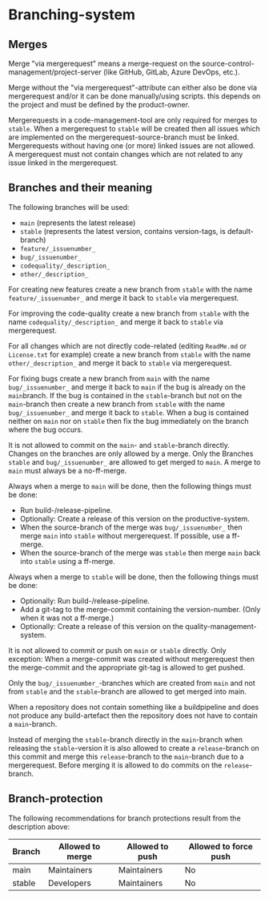 # Branching-system

## Merges

Merge "via mergerequest" means a merge-request on the source-control-management/project-server (like GitHub, GitLab, Azure DevOps, etc.).

Merge without the "via mergerequest"-attribute can either also be done via mergerequest and/or it can be done manually/using scripts. this depends on the project and must be defined by the product-owner.

Mergerequests in a code-management-tool are only required for merges to `stable`. When a mergerequest to `stable` will be created then all issues which are implemented on the mergerequest-source-branch must be linked. Mergerequests without having one (or more) linked issues are not allowed.
A mergerequest must not contain changes which are not related to any issue linked in the mergerequest.

## Branches and their meaning

The following branches will be used:

- `main` (represents the latest release)
- `stable` (represents the latest version, contains version-tags, is default-branch)
- `feature/_issuenumber_`
- `bug/_issuenumber_`
- `codequality/_description_`
- `other/_description_`

For creating new features create a new branch from `stable` with the name `feature/_issuenumber_` and merge it back to `stable` via mergerequest.

For improving the code-quality create a new branch from `stable` with the name `codequality/_description_` and merge it back to `stable` via mergerequest.

For all changes which are not directly code-related (editing `ReadMe.md` or `License.txt` for example) create a new branch from `stable` with the name `other/_description_` and merge it back to `stable` via mergerequest.

For fixing bugs create a new branch from `main` with the name `bug/_issuenumber_` and merge it back to `main` if the bug is already on the `main`branch. If the bug is contained in the `stable`-branch but not on the `main`-branch then create a new branch from `stable` with the name `bug/_issuenumber_` and merge it back to `stable`. When a bug is contained neither on `main` nor on `stable` then fix the bug immediately on the branch where the bug occurs.

It is not allowed to commit on the `main`- and `stable`-branch directly. Changes on the branches are only allowed by a merge. Only the Branches `stable` and `bug/_issuenumber_` are allowed to get merged to `main`. A merge to `main` must always be a no-ff-merge.

Always when a merge to `main` will be done, then the following things must be done:

- Run build-/release-pipeline.
- Optionally: Create a release of this version on the productive-system.
- When the source-branch of the merge was `bug/_issuenumber_` then merge `main` into `stable` without mergerequest. If possible, use a ff-merge.
- When the source-branch of the merge was `stable` then merge `main` back into `stable` using a ff-merge.

Always when a merge to `stable` will be done, then the following things must be done:

- Optionally: Run build-/release-pipeline.
- Add a git-tag to the merge-commit containing the version-number. (Only when it was not a ff-merge.)
- Optionally: Create a release of this version on the quality-management-system.

It is not allowed to commit or push on `main` or `stable` directly. Only exception: When a merge-commit was created without mergerequest then the merge-commit and the appropriate git-tag is allowed to get pushed.

Only the `bug/_issuenumber_`-branches which are created from `main` and not from `stable` and the `stable`-branch are allowed to get merged into main.

When a repository does not contain something like a buildpipeline and does not produce any build-artefact then the repository does not have to contain a `main`-branch.

Instead of merging the `stable`-branch directly in the `main`-branch when releasing the `stable`-version it is also allowed to create a `release`-branch on this commit and merge this `release`-branch to the `main`-branch due to a mergerequest. Before merging it is allowed to do commits on the `release`-branch.

## Branch-protection

The following recommendations for branch protections result from the description above:

| Branch | Allowed to merge         | Allowed to push | Allowed to force push  |
|--------|--------------------------|-----------------|------------------------|
| main   | Maintainers              | Maintainers     |           No           |
| stable | Developers               | Maintainers     |           No           |
